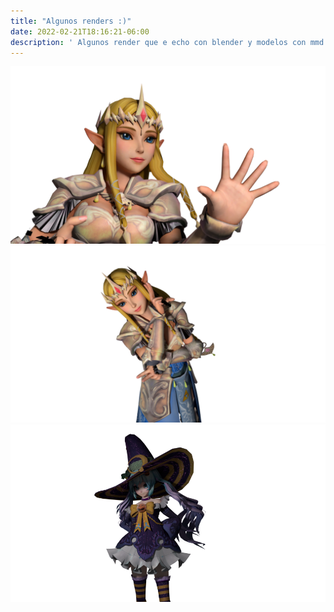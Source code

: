 ```yaml
---
title: "Algunos renders :)"
date: 2022-02-21T18:16:21-06:00
description: ' Algunos render que e echo con blender y modelos con mmd '
---
```


![Drag Racing](../../docs/images/1.png)
![Drag Racing](../../docs/images/2.png)
![Drag Racing](../../docs/images/3.png)


